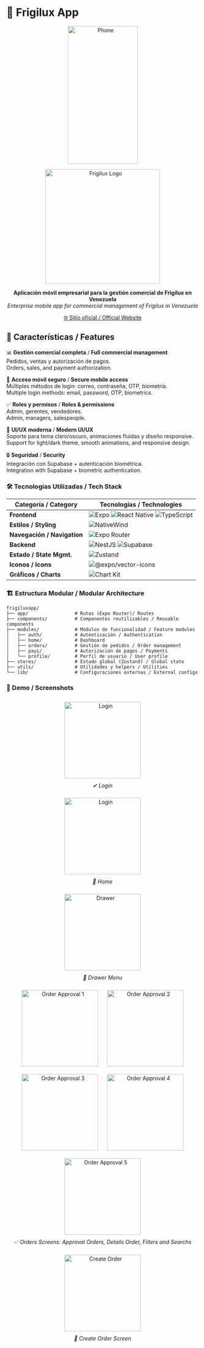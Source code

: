 # 📱 Frigilux App

<p align="center">
  <img width="183" height="360" alt="Phone" src="https://github.com/user-attachments/assets/3fd3a740-d493-40b7-98d2-e8b4d934f65f" />
</p>
<p align="center"> <img src="https://frigilux.com/wp-content/uploads/2024/05/FRIGILUX-LOGO-02-1536x287.png" alt="Frigilux Logo" width="300"/> </p> <p align="center"> <b>Aplicación móvil empresarial para la gestión comercial de Frigilux en Venezuela</b><br/> <i>Enterprise mobile app for commercial management of Frigilux in Venezuela</i> </p> <p align="center"> <a href="https://frigilux.com">🌐 Sitio oficial / Official Website</a> 
   
## 🌟 Características / Features

📊 **Gestión comercial completa** / **Full commercial management**  
Pedidos, ventas y autorización de pagos.  
Orders, sales, and payment authorization.

📲 **Acceso móvil seguro** / **Secure mobile access**  
Múltiples métodos de login: correo, contraseña, OTP, biometría.  
Multiple login methods: email, password, OTP, biometrics.

✅ **Roles y permisos** / **Roles & permissions**  
Admin, gerentes, vendedores.  
Admin, managers, salespeople.

🎨 **UI/UX moderna** / **Modern UI/UX**  
Soporte para tema claro/oscuro, animaciones fluidas y diseño responsive.  
Support for light/dark theme, smooth animations, and responsive design.

🔒 **Seguridad** / **Security**  
Integración con Supabase + autenticación biométrica.  
Integration with Supabase + biometric authentication.




### 🛠 Tecnologías Utilizadas / Tech Stack

| Categoría / Category        | Tecnologías / Technologies                                                                                                                                                                                                                                                                  |
| --------------------------- | ------------------------------------------------------------------------------------------------------------------------------------------------------------------------------------------------------------------------------------------------------------------------------------------- |
| **Frontend**                | ![Expo](https://img.shields.io/badge/Expo%20SDK-54-000020?logo=expo\&logoColor=white) ![React Native](https://img.shields.io/badge/React%20Native-0.81.4-61DAFB?logo=react\&logoColor=black) ![TypeScript](https://img.shields.io/badge/TypeScript-3178C6?logo=typescript\&logoColor=white) |
| **Estilos / Styling**       | ![NativeWind](https://img.shields.io/badge/NativeWind-TailwindCSS-38B2AC?logo=tailwind-css\&logoColor=white)                                                                                                                                                                                |
| **Navegación / Navigation** | ![Expo Router](https://img.shields.io/badge/Expo%20Router-File%20Based%20Routing-blue?logo=reactrouter\&logoColor=white)                                                                                                                                                                    |
| **Backend**                 | ![NestJS](https://img.shields.io/badge/NestJS-E0234E?logo=nestjs\&logoColor=white) ![Supabase](https://img.shields.io/badge/Supabase-Auth%20+%20DB-3ECF8E?logo=supabase\&logoColor=white)                                                                                                   |
| **Estado / State Mgmt.**    | ![Zustand](https://img.shields.io/badge/Zustand-FF9900?logo=react\&logoColor=white)                                                                                                                                                                                                         |
| **Iconos / Icons**          | ![@expo/vector-icons](https://img.shields.io/badge/%40expo/vector--icons-Icon%20Pack-blueviolet)                                                                                                                                                                                            |
| **Gráficos / Charts**       | ![Chart Kit](https://img.shields.io/badge/react--native--chart--kit-Graphs-orange)                                                                                                                                                                                                          |


### 🏗 Estructura Modular / Modular Architecture
```
frigiluxapp/
├── app/                 # Rutas (Expo Router)/ Routes
├── components/          # Componentes reutilizables / Reusable components
├── modules/             # Módulos de funcionalidad / Feature modules
│   ├── auth/            # Autenticación / Authentication
│   ├── home/            # Dashboard
│   ├── orders/          # Gestión de pedidos / Order management
│   ├── pays/            # Autorización de pagos / Payments
│   └── profile/         # Perfil de usuario / User profile
├── stores/              # Estado global (Zustand) / Global state
├── utils/               # Utilidades y helpers / Utilities
└── lib/                 # Configuraciones externas / External configs
```


### 📸 Demo / Screenshots


<p align="center">
<img src="https://github.com/user-attachments/assets/8dd1265d-f379-4712-a22e-258202a54141" alt="Login" width="200" style="margin: 10px;" />
  <br><em>✔ Login</em>
</p>


<p align="center">
<img src="https://github.com/user-attachments/assets/ca5d9116-5414-48ee-bc5b-8ae82b742da3" alt="Login" width="200" style="margin: 10px;" />
  <br><em>📲 Home </em>
</p>

<p align="center">
  <img src="https://github.com/user-attachments/assets/842842f4-4e8b-4f49-a85e-678ca7aabe40" alt="Drawer" width="200" style="margin: 10px;" />
  <br><em>📂 Drawer Menu</em>
</p>

<p align="center">
  <img src="https://github.com/user-attachments/assets/adc9a11c-e09a-4fa0-8545-38799a7d5228" alt="Order Approval 1" width="200" style="margin: 10px;" />
  <img src="https://github.com/user-attachments/assets/0027a03a-62ae-4787-b0e6-1c8468d23209" alt="Order Approval 2" width="200" style="margin: 10px;" /> 
  <img src="https://github.com/user-attachments/assets/e5e06dde-9dd2-400c-b435-cfb4c03cd1cb" alt="Order Approval 3" width="200" style="margin: 10px;" />
  <img src="https://github.com/user-attachments/assets/6face753-311f-49e2-8718-1adb162cdbc5" alt="Order Approval 4" width="200" style="margin: 10px;" />
  <img src="https://github.com/user-attachments/assets/2ab66e71-33d4-427e-b607-cbd47b996ff2" alt="Order Approval 5" width="200" style="margin: 10px;" />
  <br><em>✅ Orders Screens: Approval Orders, Details Order, Filters and Searchs </em>
</p>

<p align="center">
  <img src="https://github.com/user-attachments/assets/99d86828-512a-424e-bcc4-1af6c4d06146" alt="Create Order" width="200" style="margin: 10px;" />
  <br><em>📝 Create Order Screen</em>
</p>

